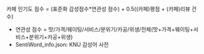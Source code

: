 카페 인기도 점수 = (표준화 감성점수*연관성 점수) + 0.5((카페)평점 + (카페)리뷰 건수)

* 연관성 점수 = 맛/가격/웨이팅/서비스/분위기/카공/위생/전체(맛+가격+웨이팅+서비스+분위기+카공+위생)
* SentiWord_info.json: KNU 감성어 사전
